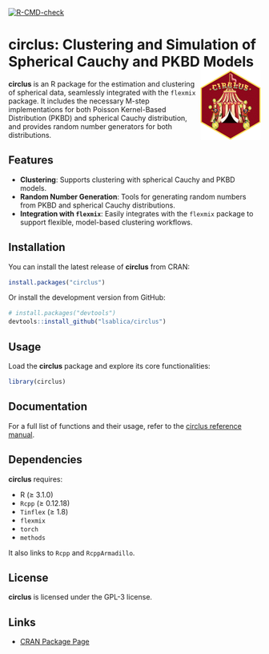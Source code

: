 <!-- badges: start -->

[![R-CMD-check](https://github.com/LucasKook/comets/actions/workflows/R-CMD-check.yaml/badge.svg)](https://github.com/LucasKook/comets/actions/workflows/R-CMD-check.yaml)
<!-- badges: end -->

# circlus: Clustering and Simulation of Spherical Cauchy and PKBD Models <img src='logo.png' align="right" height="138.5" />



**circlus** is an R package for the estimation and clustering of spherical data, seamlessly integrated with the `flexmix` package. It includes the necessary M-step implementations for both Poisson Kernel-Based Distribution (PKBD) and spherical Cauchy distribution, and provides random number generators for both distributions.

## Features
- **Clustering**: Supports clustering with spherical Cauchy and PKBD models.
- **Random Number Generation**: Tools for generating random numbers from PKBD and spherical Cauchy distributions.
- **Integration with `flexmix`**: Easily integrates with the `flexmix` package to support flexible, model-based clustering workflows.

## Installation

You can install the latest release of **circlus** from CRAN:

```r
install.packages("circlus")
```

Or install the development version from GitHub:

```r
# install.packages("devtools")
devtools::install_github("lsablica/circlus")
```

## Usage

Load the **circlus** package and explore its core functionalities:

```r
library(circlus)
```

## Documentation

For a full list of functions and their usage, refer to the [circlus reference manual](https://CRAN.R-project.org/package=circlus).

## Dependencies

**circlus** requires:
- R (≥ 3.1.0)
- `Rcpp` (≥ 0.12.18)
- `Tinflex` (≥ 1.8)
- `flexmix`
- `torch`
- `methods`
  
It also links to `Rcpp` and `RcppArmadillo`.

## License

**circlus** is licensed under the GPL-3 license.

## Links

- [CRAN Package Page](https://CRAN.R-project.org/package=circlus)

